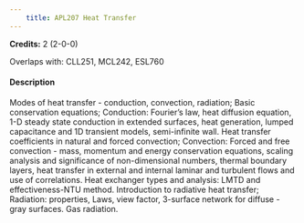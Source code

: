 ```yaml
---
    title: APL207 Heat Transfer
---
```

**Credits:** 2 (2-0-0)



Overlaps with: CLL251, MCL242, ESL760

#### Description 
Modes of heat transfer - conduction, convection, radiation; Basic conservation equations; Conduction: Fourier’s law, heat diffusion equation, 1-D steady state conduction in extended surfaces, heat generation, lumped capacitance and 1D transient models, semi-infinite wall. Heat transfer coefficients in natural and forced convection; Convection: Forced and free convection - mass, momentum and energy conservation equations, scaling analysis and significance of non-dimensional numbers, thermal boundary layers, heat transfer in external and internal laminar and turbulent flows and use of correlations. Heat exchanger types and analysis: LMTD and effectiveness-NTU method. Introduction to radiative heat transfer; Radiation: properties, Laws, view factor, 3-surface network for diffuse - gray surfaces. Gas radiation.